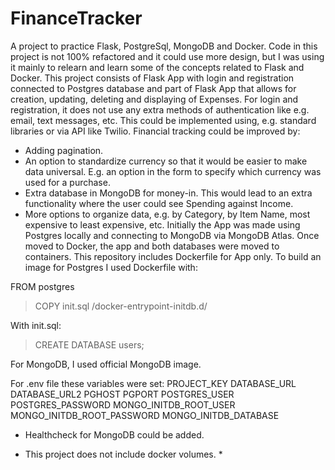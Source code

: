 # FinanceTracker 

A project to practice Flask, PostgreSql, MongoDB and Docker. 
Code in this project is not 100% refactored and it could use more design, but I was using it mainly to relearn and learn some of the concepts related to Flask and Docker. 
This project consists of Flask App with login and registration connected to Postgres database and part of Flask App that allows for creation, updating, deleting and displaying of Expenses. 
For login and registration, it does not use any extra methods of authentication like e.g. email, text messages, etc. This could be implemented using, e.g. standard libraries or via API like Twilio. 
Financial tracking could be improved by:  
- Adding pagination. 
- An option to standardize currency so that it would be easier to make data universal. E.g. an option in the form to specify which currency was used for a purchase. 
- Extra database in MongoDB for money-in. This would lead to an extra functionality where the user could see Spending against Income. 
- More options to organize data, e.g. by Category, by Item Name, most expensive to least expensive, etc. 
Initially the App was made using Postgres locally and connecting to MongoDB via MongoDB Atlas. Once moved to Docker, the app and both databases were moved to containers. 
This repository includes Dockerfile for App only. To build an image for Postgres I used Dockerfile with: 

FROM postgres 

> COPY init.sql /docker-entrypoint-initdb.d/ 

With init.sql: 

> CREATE DATABASE users; 

For MongoDB, I used official MongoDB image. 

For .env file these variables were set: 
PROJECT_KEY 
DATABASE_URL 
DATABASE_URL2 
PGHOST 
PGPORT 
POSTGRES_USER 
POSTGRES_PASSWORD 
MONGO_INITDB_ROOT_USER 
MONGO_INITDB_ROOT_PASSWORD 
MONGO_INITDB_DATABASE 

- Healthcheck for MongoDB could be added. 


* This project does not include docker volumes. * 
